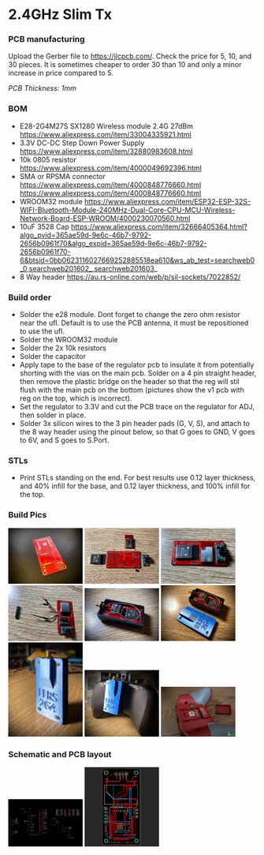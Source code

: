 # 2.4GHz Slim Tx

### PCB manufacturing

Upload the Gerber file to https://jlcpcb.com/.  Check the price for 5, 10, and 30 pieces.  It is sometimes cheaper to order 30 than 10 and only a minor increase in price compared to 5.

*PCB Thickness: 1mm*

### BOM

- E28-2G4M27S SX1280 Wireless module 2.4G 27dBm https://www.aliexpress.com/item/33004335921.html
- 3.3V DC-DC Step Down Power Supply https://www.aliexpress.com/item/32880983608.html
- 10k 0805 resistor https://www.aliexpress.com/item/4000049692396.html
- SMA or RPSMA connector https://www.aliexpress.com/item/4000848776660.html https://www.aliexpress.com/item/4000848776660.html
- WROOM32 module https://www.aliexpress.com/item/ESP32-ESP-32S-WIFI-Bluetooth-Module-240MHz-Dual-Core-CPU-MCU-Wireless-Network-Board-ESP-WROOM/4000230070560.html
- 10uF 3528 Cap https://www.aliexpress.com/item/32666405364.html?algo_pvid=365ae59d-9e6c-46b7-9792-2656b0961f70&algo_expid=365ae59d-9e6c-46b7-9792-2656b0961f70-6&btsid=0bb0623116027669252885518ea610&ws_ab_test=searchweb0_0,searchweb201602_,searchweb201603_
- 8 Way header https://au.rs-online.com/web/p/sil-sockets/7022852/

### Build order

- Solder the e28 module.  Dont forget to change the zero ohm resistor near the ufl.  Default is to use the PCB antenna, it must be repositioned to use the ufl.
- Solder the WROOM32 module
- Solder the 2x 10k resistors
- Solder the capacitor
- Apply tape to the base of the regulator pcb to insulate it from potentially shorting with the vias on the main pcb. Solder on a 4 pin straight header, then remove the plastic bridge on the header so that the reg will stil flush with the main pcb on the bottom (pictures show the v1 pcb with reg on the top, which is incorrect).
- Set the regulator to 3.3V and cut the PCB trace on the regulator for ADJ, then solder in place.
- Solder 3x silicon wires to the 3 pin header pads (G, V, S), and attach to the 8 way header using the pinout below, so that G goes to GND, V goes to 6V, and S goes to S.Port.

### STLs

- Print STLs standing on the end. For best results use 0.12 layer thickness, and 40% infill for the base, and 0.12 layer thickness, and 100% infill for the top.

### Build Pics

<img src="img/1.jpg" width="30%"> <img src="img/2.jpg" width="30%"> <img src="img/3.jpg" width="30%">
<img src="img/4.jpg" width="30%"> <img src="img/5.jpg" width="30%"> <img src="img/6.jpg" width="30%">
<img src="img/7.jpg" width="30%"> <img src="img/8.jpg" width="30%"> <img src="img/9.jpg" width="30%">

### Schematic and PCB layout

<img src="img/schm.png" width="30%">
<img src="img/pcb.png" width="30%">